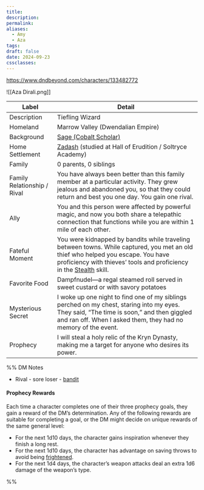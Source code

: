 ```yaml
---
title: 
description: 
permalink: 
aliases:
  - Amy
  - Aza
tags: 
draft: false
date: 2024-09-23
cssclasses:
---
```

https://www.dndbeyond.com/characters/133482772 

![[Aza Dirali.png]] 

| Label                       | Detail                                                                                                                                                                                                                                                                              |
| --------------------------- | ----------------------------------------------------------------------------------------------------------------------------------------------------------------------------------------------------------------------------------------------------------------------------------- |
| Description                 | Tiefling Wizard                                                                                                                                                                                                                                                                     |
| Homeland                    | Marrow Valley (Dwendalian Empire)                                                                                                                                                                                                                                                   |
| Background                  | [Sage (Cobalt Scholar)](https://www.dndbeyond.com/backgrounds/sage-cobalt-scholar)                                                                                                                                                                                                  |
| Home Settlement             | [Zadash](https://www.dndbeyond.com/sources/egtw/wildemount-gazetteer-marrow-valley#Zadash) (studied at Hall of Erudition / Soltryce Academy)                                                                                                                                        |
| Family                      | 0 parents, 0 siblings                                                                                                                                                                                                                                                               |
| Family Relationship / Rival | You have always been better than this family member at a particular activity. They grew jealous and abandoned you, so that they could return and best you one day. You gain one rival.                                                                                              |
| Ally                        | You and this person were affected by powerful magic, and now you both share a telepathic connection that functions while you are within 1 mile of each other.                                                                                                                       |
| Fateful Moment              | You were kidnapped by bandits while traveling between towns. While captured, you met an old thief who helped you escape. You have proficiency with thieves’ tools and proficiency in the [Stealth](https://www.dndbeyond.com/sources/dnd/free-rules/playing-the-game#Skills) skill. |
| Favorite Food               | Dampfnudel—a regal steamed roll served in sweet custard or with savory potatoes                                                                                                                                                                                                     |
| Mysterious Secret           | I woke up one night to find one of my siblings perched on my chest, staring into my eyes. They said, “The time is soon,” and then giggled and ran off. When I asked them, they had no memory of the event.                                                                          |
| Prophecy                    | I will steal a holy relic of the Kryn Dynasty, making me a target for anyone who desires its power.                                                                                                                                                                                 |

%% DM Notes

- Rival - sore loser - [bandit](https://www.dndbeyond.com/monsters/16798-bandit) 

#### Prophecy Rewards

Each time a character completes one of their three prophecy goals, they gain a reward of the DM’s determination. Any of the following rewards are suitable for completing a goal, or the DM might decide on unique rewards of the same general level:

- For the next 1d10 days, the character gains inspiration whenever they finish a long rest.
- For the next 1d10 days, the character has advantage on saving throws to avoid being [frightened](https://www.dndbeyond.com/sources/dnd/free-rules/rules-glossary#FrightenedCondition).
- For the next 1d4 days, the character’s weapon attacks deal an extra 1d6 damage of the weapon’s type.

%%
